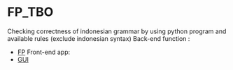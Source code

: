 # FP_TBO
Checking correctness of indonesian grammar by using python program and available rules (exclude indonesian syntax)
Back-end function :
  - [FP](FP.py)
Front-end app:
  - [GUI](GUI.py)
